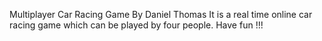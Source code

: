Multiplayer Car Racing Game
By Daniel Thomas
It is a real time online car racing game which can be played by four people.
Have fun !!!
